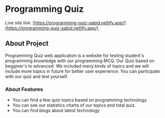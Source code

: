 # Programming Quiz

Live site link: [https://programming-quiz-sabid.netlify.app/](https://programming-quiz-sabid.netlify.app/).

## About Project
Programming Quiz web application is a website for testing student's programming knowledge with our programming MCQ. Our Quiz based on begginer's to advanced. We included many kinds of topics and we will include more topics in future for better user experience. You can participate with our quiz and test yourself.

### About Features
* You can find a few quiz topics based on programming technology.
* You can see our statistics charts of our topics and total quiz.
* You can find blogs about latest technology